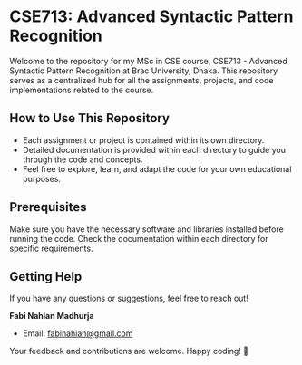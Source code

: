 # CSE713: Advanced Syntactic Pattern Recognition

Welcome to the repository for my MSc in CSE course, CSE713 - Advanced Syntactic Pattern Recognition at Brac University, Dhaka. This repository serves as a centralized hub for all the assignments, projects, and code implementations related to the course.

## How to Use This Repository

- Each assignment or project is contained within its own directory.
- Detailed documentation is provided within each directory to guide you through the code and concepts.
- Feel free to explore, learn, and adapt the code for your own educational purposes.

## Prerequisites

Make sure you have the necessary software and libraries installed before running the code. Check the documentation within each directory for specific requirements.

## Getting Help

If you have any questions or suggestions, feel free to reach out!

**Fabi Nahian Madhurja**
- Email: fabinahian@gmail.com

Your feedback and contributions are welcome. Happy coding! 🚀
